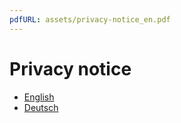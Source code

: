 ```yaml
---
pdfURL: assets/privacy-notice_en.pdf
---
```


# Privacy notice

- [English](https://jmewes.github.io/ep-gss-homepage/assets/privacy-notice_en.pdf)
- [Deutsch](https://jmewes.github.io/ep-gss-homepage/assets/privacy-notice_de.pdf)

